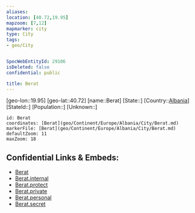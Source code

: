 ```yaml
---
aliases: 
location: [40.72,19.95]
mapzoom: [7,12] 
mapmarker: city 
type: City
tags:
- geo/City


SpocWebEntityId: 29106
isDeleted: false
confidential: public

title: Berat
---
```

[geo-lon::19.95]
[geo-lat::40.72]
[name::Berat]
[State::]
[Country::[Albania](geo/Continent/Europe/Albania.md)]
[StateId::]
[Population::]
[Unknown::]


```leaflet
id: Berat
coordinates: [Berat](geo/Continent/Europe/Albania/City/Berat.md)
markerFile: [Berat](geo/Continent/Europe/Albania/City/Berat.md)
defaultZoom: 11 
maxZoom: 18
```


## Confidential Links & Embeds: 
- [Berat](../../../../../../_public/geo/Continent/Europe/Albania/City/Berat.md) 
- [Berat.internal](../../../../../../_internal/geo/Continent/Europe/Albania/City/Berat.internal.md) 
- [Berat.protect](../../../../../../_protect/geo/Continent/Europe/Albania/City/Berat.protect.md) 
- [Berat.private](../../../../../../_private/geo/Continent/Europe/Albania/City/Berat.private.md) 
- [Berat.personal](../../../../../../_personal/geo/Continent/Europe/Albania/City/Berat.personal.md) 
- [Berat.secret](../../../../../../_secret/geo/Continent/Europe/Albania/City/Berat.secret.md) 
